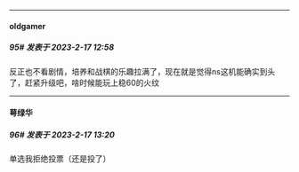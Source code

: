 
*****

####  oldgamer  
##### 95#       发表于 2023-2-17 12:58

反正也不看剧情，培养和战棋的乐趣拉满了，现在就是觉得ns这机能确实到头了，赶紧升级吧，啥时候能玩上稳60的火纹


*****

####  萼绿华  
##### 96#       发表于 2023-2-17 13:20

单选我拒绝投票（还是投了）

